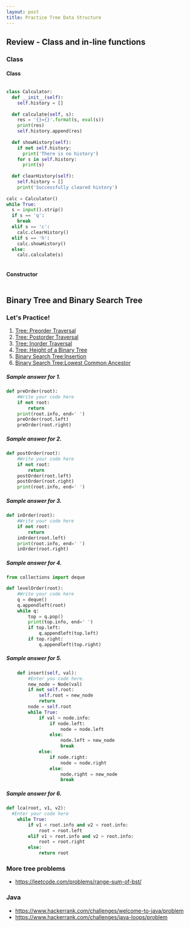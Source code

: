 ```yaml
---
layout: post
title: Practice Tree Data Structure
---
```


## Review - Class and in-line functions

### Class

#### Class
```py

class Calculator:
  def __init__(self):
    self.history = []
    
  def calculate(self, s):
    res = '{}={}'.format(s, eval(s))
    print(res)
    self.history.append(res)
    
  def showHistory(self):
    if not self.history:
      print('There is no history')
    for s in self.history:
      print(s)
      
  def clearHistory(self):
    self.history = []
    print('Successfully cleared history')
  
calc = Calculator()  
while True:
  s = input().strip()
  if s == 'q':
    break
  elif s == 'c':
    calc.clearHistory()
  elif s == 'h':
    calc.showHistory()
  else:
    calc.calculate(s)
    


```

#### Constructor
```py


```


## Binary Tree and Binary Search Tree

### Let's Practice!

1. [Tree: Preorder Traversal](https://www.hackerrank.com/challenges/tree-preorder-traversal/problem)
2. [Tree: Postorder Traversal](https://www.hackerrank.com/challenges/tree-postorder-traversal/problem)
3. [Tree: Inorder Traversal](https://www.hackerrank.com/challenges/tree-inorder-traversal/problem)
4. [Tree: Height of a Binary Tree](https://www.hackerrank.com/challenges/tree-height-of-a-binary-tree/problem)
5. [Binary Search Tree:Insertion](https://www.hackerrank.com/challenges/binary-search-tree-insertion/problem)
6. [Binary Search Tree:Lowest Common Ancestor](https://www.hackerrank.com/challenges/binary-search-tree-lowest-common-ancestor/problem)

##### Sample answer for 1.
```py
def preOrder(root):
    #Write your code here
    if not root:
        return
    print(root.info, end=' ')
    preOrder(root.left)
    preOrder(root.right)
```

##### Sample answer for 2.
```py
def postOrder(root):
    #Write your code here
    if not root:
        return
    postOrder(root.left)
    postOrder(root.right)
    print(root.info, end=' ')
```

##### Sample answer for 3.
```py
def inOrder(root):
    #Write your code here
    if not root:
        return
    inOrder(root.left)
    print(root.info, end=' ')
    inOrder(root.right)
```


##### Sample answer for 4.
```py
from collections import deque

def levelOrder(root):
    #Write your code here
    q = deque()
    q.appendleft(root)
    while q:
        top = q.pop()
        print(top.info, end=' ')
        if top.left:
            q.appendleft(top.left)
        if top.right:
            q.appendleft(top.right)
```

##### Sample answer for 5.
```py
    def insert(self, val):
        #Enter you code here.
        new_node = Node(val)
        if not self.root:
            self.root = new_node
            return
        node = self.root
        while True:
            if val < node.info:
                if node.left:
                    node = node.left
                else:
                    node.left = new_node
                    break
            else:
                if node.right:
                    node = node.right
                else:
                    node.right = new_node
                    break
```

##### Sample answer for 6.
```py
def lca(root, v1, v2):
  #Enter your code here
    while True:
        if v1 < root.info and v2 < root.info:
            root = root.left
        elif v1 > root.info and v2 > root.info:
            root = root.right
        else:
            return root
```

### More tree problems

* https://leetcode.com/problems/range-sum-of-bst/

### Java
- https://www.hackerrank.com/challenges/welcome-to-java/problem
- https://www.hackerrank.com/challenges/java-loops/problem
